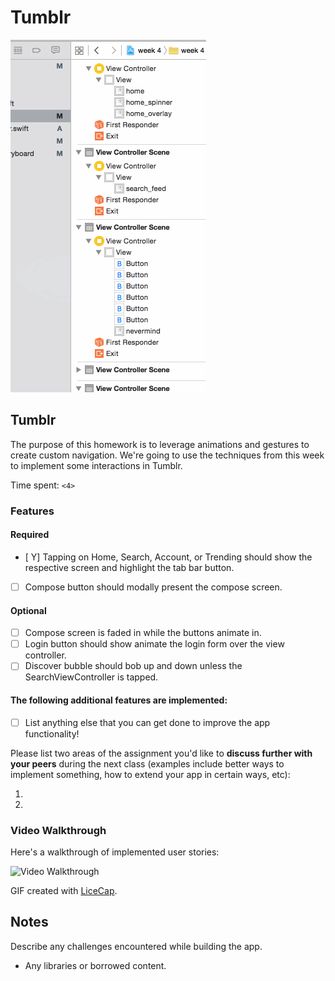 # Tumblr

![tumblr gif](week4.gif)


## Tumblr

The purpose of this homework is to leverage animations and gestures to create custom navigation. We're going to use the techniques from this week to implement some interactions in Tumblr.

Time spent: `<4>`

### Features


#### Required

- [ Y] Tapping on Home, Search, Account, or Trending should show the respective screen and highlight the tab bar button.
- [ ] Compose button should modally present the compose screen.

#### Optional

- [ ] Compose screen is faded in while the buttons animate in.
- [ ] Login button should show animate the login form over the view controller.
- [ ] Discover bubble should bob up and down unless the SearchViewController is tapped.

#### The following **additional** features are implemented:

- [ ] List anything else that you can get done to improve the app functionality!

Please list two areas of the assignment you'd like to **discuss further with your peers** during the next class (examples include better ways to implement something, how to extend your app in certain ways, etc):

1. 
2. 

### Video Walkthrough 

Here's a walkthrough of implemented user stories:

<img src='http://i.imgur.com/link/to/your/gif/file.gif' title='Video Walkthrough' width='' alt='Video Walkthrough' />

GIF created with [LiceCap](http://www.cockos.com/licecap/).

## Notes

Describe any challenges encountered while building the app.

* Any libraries or borrowed content.
